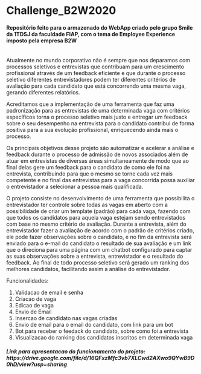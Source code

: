 # Challenge_B2W2020
<h4><b>Repositório feito para o armazenado do WebApp criado pelo grupo Smile da 1TDSJ da faculdade FIAP, com o tema de Employee Experience imposto pela empresa B2W</b></h4><br>
Atualmente no mundo corporativo não é sempre que nos deparamos com processos seletivos e entrevistas que contribuam para um crescimento profissional através de
um feedback eficiente e que durante o processo seletivo diferentes entrevistadores
podem ter diferentes critérios de avaliação para cada candidato que está concorrendo
uma mesma vaga, gerando diferentes relatórios.<br>

Acreditamos que a implementação de uma ferramenta que faz uma padronização
para as entrevistas de uma determinada vaga com critérios específicos torna o
processo seletivo mais justo e entregar um feedback sobre o seu desempenho na
entrevista para o candidato contribui de forma positiva para a sua evolução
profissional, enriquecendo ainda mais o processo.<br>

Os principais objetivos desse projeto são automatizar e acelerar a análise e
feedback durante o processo de admissão de novos associados além de atuar em
entrevistas de diversas áreas simultaneamente de modo que ao final delas gere um
feedback para o candidato de como ele foi na entrevista, contribuindo para que o
mesmo se torne cada vez mais competente e no final das entrevistas para a vaga
concorrida possa auxiliar o entrevistador a selecionar a pessoa mais qualificada.<br>

O projeto consiste no desenvolvimento de uma ferramenta que possibilita o
entrevistador ter controle sobre todas as vagas em aberto com a possibilidade de criar
um template (padrão) para cada vaga, fazendo com que todos os candidatos para
aquela vaga estejam sendo entrevistados com base no mesmo critério de avaliação.
Durante a entrevista, além do entrevistador fazer a avaliação de acordo com o padrão
de critérios criado, ele pode fazer observações sobre o candidato, e no fim da
entrevista será enviado para o e-mail do candidato o resultado de sua avaliação e um
link que o direciona para uma página com um chatbot configurado para captar as suas
observações sobre a entrevista, entrevistador e o resultado do feedback. Ao final de
todo processo seletivo será gerado um ranking dos melhores candidatos, facilitando
assim a análise do entrevistador.

Funcionalidades: 
  <ol>
    <li> Validacao de email e senha </li>
    <li> Criacao de vaga </li>
    <li> Edicao de vaga </li>
    <li> Envio de Email </li>
    <li> Insercao de candidato nas vagas criadas </li>
    <li> Envio de email para o email do candidato, com link para um bot </li>
    <li> Bot para receber o feedack do candidato, sobre como foi a entrevista  </li>
    <li> Visualizacao do ranking dos candidatos inscritos em determinada vaga </li>
  </ol>
  <h5>Link para apresentacao do funcionamento do projeto: <a> https://drive.google.com/file/d/16QFxzMfc3vb7XLCwd2AXwo9QYwB9D0hD/view?usp=sharing </a> </h5>
